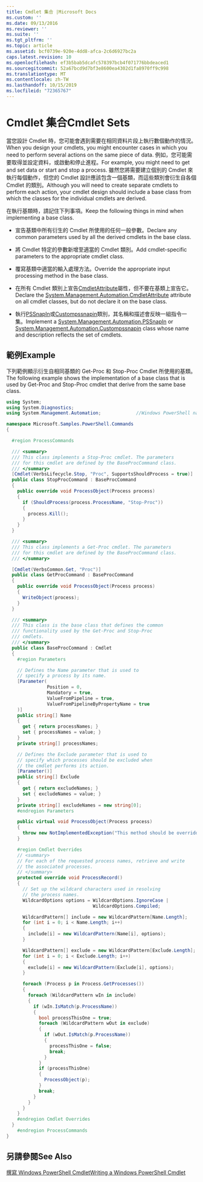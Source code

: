 ```yaml
---
title: Cmdlet 集合 |Microsoft Docs
ms.custom: ''
ms.date: 09/13/2016
ms.reviewer: ''
ms.suite: ''
ms.tgt_pltfrm: ''
ms.topic: article
ms.assetid: bcf0739e-920e-4dd8-afca-2c6d6927bc2a
caps.latest.revision: 10
ms.openlocfilehash: ef3b5bab5dcafc578397bcb4f071776bbdeaced1
ms.sourcegitcommit: 52a67bcd9d7bf3e8600ea4302d1fa8970ff9c998
ms.translationtype: MT
ms.contentlocale: zh-TW
ms.lasthandoff: 10/15/2019
ms.locfileid: "72365767"
---
```

# <a name="cmdlet-sets"></a><span data-ttu-id="b5a5a-102">Cmdlet 集合</span><span class="sxs-lookup"><span data-stu-id="b5a5a-102">Cmdlet Sets</span></span>

<span data-ttu-id="b5a5a-103">當您設計 Cmdlet 時，您可能會遇到需要在相同資料片段上執行數個動作的情況。</span><span class="sxs-lookup"><span data-stu-id="b5a5a-103">When you design your cmdlets, you might encounter cases in which you need to perform several actions on the same piece of data.</span></span> <span data-ttu-id="b5a5a-104">例如，您可能需要取得並設定資料，或啟動和停止進程。</span><span class="sxs-lookup"><span data-stu-id="b5a5a-104">For example, you might need to get and set data or start and stop a process.</span></span> <span data-ttu-id="b5a5a-105">雖然您將需要建立個別的 Cmdlet 來執行每個動作，但您的 Cmdlet 設計應該包含一個基類，而這些類別會衍生自各個 Cmdlet 的類別。</span><span class="sxs-lookup"><span data-stu-id="b5a5a-105">Although you will need to create separate cmdlets to perform each action, your cmdlet design should include a base class from which the classes for the individual cmdlets are derived.</span></span>

<span data-ttu-id="b5a5a-106">在執行基類時，請記住下列事項。</span><span class="sxs-lookup"><span data-stu-id="b5a5a-106">Keep the following things in mind when implementing a base class.</span></span>

- <span data-ttu-id="b5a5a-107">宣告基類中所有衍生的 Cmdlet 所使用的任何一般參數。</span><span class="sxs-lookup"><span data-stu-id="b5a5a-107">Declare any common parameters used by all the derived cmdlets in the base class.</span></span>

- <span data-ttu-id="b5a5a-108">將 Cmdlet 特定的參數新增至適當的 Cmdlet 類別。</span><span class="sxs-lookup"><span data-stu-id="b5a5a-108">Add cmdlet-specific parameters to the appropriate cmdlet class.</span></span>

- <span data-ttu-id="b5a5a-109">覆寫基類中適當的輸入處理方法。</span><span class="sxs-lookup"><span data-stu-id="b5a5a-109">Override the appropriate input processing method in the base class.</span></span>

- <span data-ttu-id="b5a5a-110">在所有 Cmdlet 類別上宣告[CmdletAttribute](/dotnet/api/System.Management.Automation.CmdletAttribute)屬性，但不要在基類上宣告它。</span><span class="sxs-lookup"><span data-stu-id="b5a5a-110">Declare the [System.Management.Automation.CmdletAttribute](/dotnet/api/System.Management.Automation.CmdletAttribute) attribute on all cmdlet classes, but do not declare it on the base class.</span></span>

- <span data-ttu-id="b5a5a-111">執行[PSSnapIn](/dotnet/api/System.Management.Automation.PSSnapIn)或[Custompssnapin](/dotnet/api/System.Management.Automation.CustomPSSnapIn)類別，其名稱和描述會反映一組指令一集。</span><span class="sxs-lookup"><span data-stu-id="b5a5a-111">Implement a [System.Management.Automation.PSSnapIn](/dotnet/api/System.Management.Automation.PSSnapIn) or [System.Management.Automation.Custompssnapin](/dotnet/api/System.Management.Automation.CustomPSSnapIn) class whose name and description reflects the set of cmdlets.</span></span>

## <a name="example"></a><span data-ttu-id="b5a5a-112">範例</span><span class="sxs-lookup"><span data-stu-id="b5a5a-112">Example</span></span>

<span data-ttu-id="b5a5a-113">下列範例顯示衍生自相同基類的 Get-Proc 和 Stop-Proc Cmdlet 所使用的基類。</span><span class="sxs-lookup"><span data-stu-id="b5a5a-113">The following example shows the implementation of a base class that is used by Get-Proc and Stop-Proc cmdlet that derive from the same base class.</span></span>

```csharp
using System;
using System.Diagnostics;
using System.Management.Automation;             //Windows PowerShell namespace.

namespace Microsoft.Samples.PowerShell.Commands
{

  #region ProcessCommands

  /// <summary>
  /// This class implements a Stop-Proc cmdlet. The parameters
  /// for this cmdlet are defined by the BaseProcCommand class.
  /// </summary>
  [Cmdlet(VerbsLifecycle.Stop, "Proc", SupportsShouldProcess = true)]
  public class StopProcCommand : BaseProcCommand
  {
    public override void ProcessObject(Process process)
    {
      if (ShouldProcess(process.ProcessName, "Stop-Proc"))
      {
        process.Kill();
      }
    }
  }

  /// <summary>
  /// This class implements a Get-Proc cmdlet. The parameters
  /// for this cmdlet are defined by the BaseProcCommand class.
  /// </summary>

  [Cmdlet(VerbsCommon.Get, "Proc")]
  public class GetProcCommand : BaseProcCommand
  {
    public override void ProcessObject(Process process)
    {
      WriteObject(process);
    }
  }

  /// <summary>
  /// This class is the base class that defines the common
  /// functionality used by the Get-Proc and Stop-Proc
  /// cmdlets.
  /// </summary>
  public class BaseProcCommand : Cmdlet
  {
    #region Parameters

    // Defines the Name parameter that is used to
    // specify a process by its name.
    [Parameter(
               Position = 0,
               Mandatory = true,
               ValueFromPipeline = true,
               ValueFromPipelineByPropertyName = true
    )]
    public string[] Name
    {
      get { return processNames; }
      set { processNames = value; }
    }
    private string[] processNames;

    // Defines the Exclude parameter that is used to
    // specify which processes should be excluded when
    // the cmdlet performs its action.
    [Parameter()]
    public string[] Exclude
    {
      get { return excludeNames; }
      set { excludeNames = value; }
    }
    private string[] excludeNames = new string[0];
    #endregion Parameters

    public virtual void ProcessObject(Process process)
    {
      throw new NotImplementedException("This method should be overridden.");
    }

    #region Cmdlet Overrides
    // <summary>
    // For each of the requested process names, retrieve and write
    // the associated processes.
    // </summary>
    protected override void ProcessRecord()
    {
      // Set up the wildcard characters used in resolving
      // the process names.
      WildcardOptions options = WildcardOptions.IgnoreCase |
                                WildcardOptions.Compiled;

      WildcardPattern[] include = new WildcardPattern[Name.Length];
      for (int i = 0; i < Name.Length; i++)
      {
        include[i] = new WildcardPattern(Name[i], options);
      }

      WildcardPattern[] exclude = new WildcardPattern[Exclude.Length];
      for (int i = 0; i < Exclude.Length; i++)
      {
        exclude[i] = new WildcardPattern(Exclude[i], options);
      }

      foreach (Process p in Process.GetProcesses())
      {
        foreach (WildcardPattern wIn in include)
        {
          if (wIn.IsMatch(p.ProcessName))
          {
            bool processThisOne = true;
            foreach (WildcardPattern wOut in exclude)
            {
              if (wOut.IsMatch(p.ProcessName))
              {
                processThisOne = false;
                break;
              }
            }
            if (processThisOne)
            {
              ProcessObject(p);
            }
            break;
          }
        }
      }
    }
    #endregion Cmdlet Overrides
  }
    #endregion ProcessCommands
}
```

## <a name="see-also"></a><span data-ttu-id="b5a5a-114">另請參閱</span><span class="sxs-lookup"><span data-stu-id="b5a5a-114">See Also</span></span>

[<span data-ttu-id="b5a5a-115">撰寫 Windows PowerShell Cmdlet</span><span class="sxs-lookup"><span data-stu-id="b5a5a-115">Writing a Windows PowerShell Cmdlet</span></span>](./writing-a-windows-powershell-cmdlet.md)
